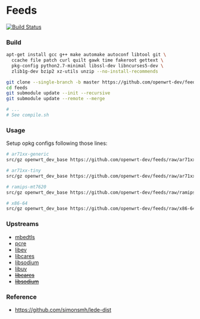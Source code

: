 # Feeds

[![Build Status](https://travis-ci.org/openwrt-dev/feeds.svg?branch=master)](https://travis-ci.org/openwrt-dev/feeds)

### Build

```bash
apt-get install gcc g++ make automake autoconf libtool git \
  ccache file patch curl quilt gawk time fakeroot gettext \
  pkg-config python2.7-minimal libssl-dev libncurses5-dev \
  zlib1g-dev bzip2 xz-utils unzip --no-install-recommends

git clone --single-branch -b master https://github.com/openwrt-dev/feeds.git
cd feeds
git submodule update --init --recursive
git submodule update --remote --merge

# ...
# See compile.sh
```

### Usage

Setup opkg configs following those lines:

```bash
# ar71xx-generic
src/gz openwrt_dev_base https://github.com/openwrt-dev/feeds/raw/ar71xx-generic/base

# ar71xx-tiny
src/gz openwrt_dev_base https://github.com/openwrt-dev/feeds/raw/ar71xx-tiny/base

# ramips-mt7620
src/gz openwrt_dev_base https://github.com/openwrt-dev/feeds/raw/ramips-mt7620/base

# x86-64
src/gz openwrt_dev_base https://github.com/openwrt-dev/feeds/raw/x86-64/base
```

### Upstreams

- [mbedtls](https://github.com/shadowsocks/openwrt-feeds/tree/master/base/mbedtls)
- [pcre](https://github.com/shadowsocks/openwrt-feeds/tree/master/packages/pcre)
- [libev](https://github.com/shadowsocks/openwrt-feeds/tree/master/packages/libev)
- [libcares](https://github.com/shadowsocks/openwrt-feeds/tree/master/packages/libcares)
- [libsodium](https://github.com/shadowsocks/openwrt-feeds/tree/master/packages/libsodium)
- [libuv](https://github.com/openwrt/packages/tree/master/libs/libuv)
- ~~[libcares](https://github.com/openwrt/packages/tree/master/libs/c-ares)~~
- ~~[libsodium](https://github.com/openwrt/packages/tree/master/libs/libsodium)~~

### Reference

- https://github.com/simonsmh/lede-dist
